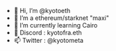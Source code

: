 - 👋 Hi, I’m @kyotoeth
- 👀 I’m a ethereum/starknet "maxi"
- 🌱 I’m currently learning Cairo
- 💞️ Discord : kyotofra.eth
- 📫 Twitter : @kyotometa

<!---
kyotoeth/kyotoeth is a ✨ special ✨ repository because its `README.md` (this file) appears on your GitHub profile.
You can click the Preview link to take a look at your changes.
--->
